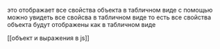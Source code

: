это отображает все свойства объекта в табличном виде   с помощью можно увидеть все свойсва в табличном виде то есть все свойства объекта будут отображены как в табличном виде




[[объект и выражения в js]]